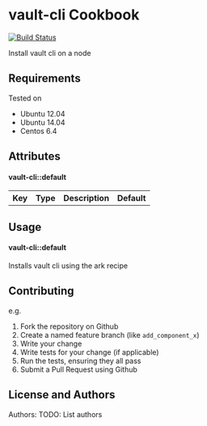 vault-cli Cookbook
==================

[![Build Status](https://travis-ci.org/peterabbott/vault-cli.svg?branch=delete)](https://travis-ci.org/peterabbott/vault-cli)

Install vault cli on a node

Requirements
------------
Tested on 
- Ubuntu 12.04
- Ubuntu 14.04
- Centos 6.4


Attributes
----------

#### vault-cli::default
<table>
  <tr>
    <th>Key</th>
    <th>Type</th>
    <th>Description</th>
    <th>Default</th>
  </tr>
</table>

Usage
-----
#### vault-cli::default

Installs vault cli using the ark recipe

Contributing
------------

e.g.
1. Fork the repository on Github
2. Create a named feature branch (like `add_component_x`)
3. Write your change
4. Write tests for your change (if applicable)
5. Run the tests, ensuring they all pass
6. Submit a Pull Request using Github

License and Authors
-------------------
Authors: TODO: List authors
